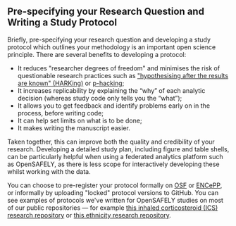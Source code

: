 ## Pre-specifying your Research Question and Writing a Study Protocol

Briefly, pre-specifying your research question and developing a study protocol which outlines your methodology is an important open science principle. There are several benefits to developing a protocol:

* It reduces "researcher degrees of freedom" and minimises the risk of questionable research practices such as ["hypothesising after the results are known" (HARKing)](https://en.wikipedia.org/wiki/HARKing) or [p-hacking](https://en.wikipedia.org/wiki/Data_dredging);
* It increases replicability by explaining the “why” of each analytic decision (whereas study code only tells you the “what”);
* It allows you to get feedback and identify problems early on in the process, before writing code;
* It can help set limits on what is to be done;
* It makes writing the manuscript easier.

Taken together, this can improve both the quality and credibility of your research. Developing a detailed study plan, including figure and table shells, can be particularly helpful when using a federated analytics platform such as OpenSAFELY, as there is less scope for interactively developing these whilst working with the data.

You can choose to pre-register your protocol formally on [OSF](https://osf.io/) or [ENCePP](http://www.encepp.eu/), or informally by uploading "locked" protocol versions to GitHub. You can see examples of protocols we've written for OpenSAFELY studies on most of our public repositories — for example [this inhaled corticosteroid (ICS) research repository](https://github.com/opensafely/ics-research/tree/master/protocol) or [this ethnicity research repository](https://github.com/opensafely/ethnicity-covid-research/tree/master/protocol).
